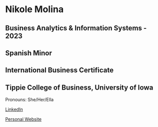 # Nikole Molina

## Business Analytics & Information Systems - 2023
## Spanish Minor
## International Business Certificate

## Tippie College of Business, University of Iowa

Pronouns: She/Her/Ella

[LinkedIn](www.linkedin.com/in/nikole-molina)

[Personal Website](https://nikolemolina.me)
